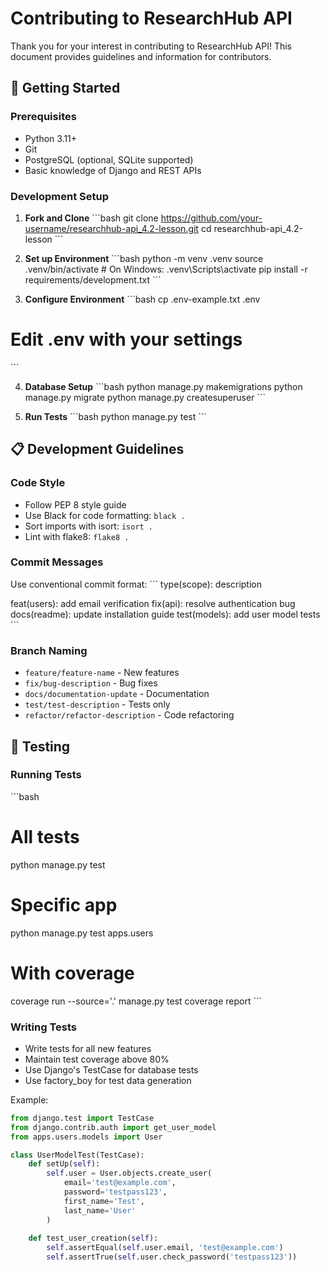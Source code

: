 # Contributing to ResearchHub API

Thank you for your interest in contributing to ResearchHub API! This document provides guidelines and information for contributors.

## 🚀 Getting Started

### Prerequisites
- Python 3.11+
- Git
- PostgreSQL (optional, SQLite supported)
- Basic knowledge of Django and REST APIs

### Development Setup

1. **Fork and Clone**
\`\`\`bash
git clone https://github.com/your-username/researchhub-api_4.2-lesson.git
cd researchhub-api_4.2-lesson
\`\`\`

2. **Set up Environment**
\`\`\`bash
python -m venv .venv
source .venv/bin/activate  # On Windows: .venv\Scripts\activate
pip install -r requirements/development.txt
\`\`\`

3. **Configure Environment**
\`\`\`bash
cp .env-example.txt .env
# Edit .env with your settings
\`\`\`

4. **Database Setup**
\`\`\`bash
python manage.py makemigrations
python manage.py migrate
python manage.py createsuperuser
\`\`\`

5. **Run Tests**
\`\`\`bash
python manage.py test
\`\`\`

## 📋 Development Guidelines

### Code Style
- Follow PEP 8 style guide
- Use Black for code formatting: `black .`
- Sort imports with isort: `isort .`
- Lint with flake8: `flake8 .`

### Commit Messages
Use conventional commit format:
\`\`\`
type(scope): description

feat(users): add email verification
fix(api): resolve authentication bug
docs(readme): update installation guide
test(models): add user model tests
\`\`\`

### Branch Naming
- `feature/feature-name` - New features
- `fix/bug-description` - Bug fixes
- `docs/documentation-update` - Documentation
- `test/test-description` - Tests only
- `refactor/refactor-description` - Code refactoring

## 🧪 Testing

### Running Tests
\`\`\`bash
# All tests
python manage.py test

# Specific app
python manage.py test apps.users

# With coverage
coverage run --source='.' manage.py test
coverage report
\`\`\`

### Writing Tests
- Write tests for all new features
- Maintain test coverage above 80%
- Use Django's TestCase for database tests
- Use factory_boy for test data generation

Example:
```python
from django.test import TestCase
from django.contrib.auth import get_user_model
from apps.users.models import User

class UserModelTest(TestCase):
    def setUp(self):
        self.user = User.objects.create_user(
            email='test@example.com',
            password='testpass123',
            first_name='Test',
            last_name='User'
        )
    
    def test_user_creation(self):
        self.assertEqual(self.user.email, 'test@example.com')
        self.assertTrue(self.user.check_password('testpass123'))
